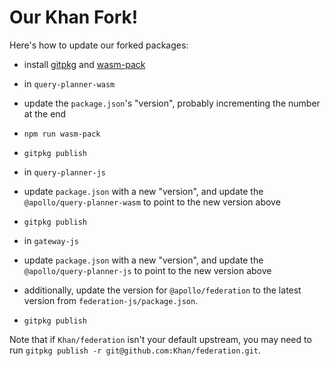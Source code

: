 # Our Khan Fork!

Here's how to update our forked packages:

- install [gitpkg](https://github.com/ramasilveyra/gitpkg#install) and [wasm-pack](https://rustwasm.github.io/wasm-pack/installer/)

- in `query-planner-wasm`
- update the `package.json`'s "version", probably incrementing the number at the end
- `npm run wasm-pack`
- `gitpkg publish`

- in `query-planner-js`
- update `package.json` with a new "version", and update the `@apollo/query-planner-wasm` to point to the new version above
- `gitpkg publish`

- in `gateway-js`
- update `package.json` with a new "version", and update the `@apollo/query-planner-js` to point to the new version above
- additionally, update the version for `@apollo/federation` to the latest version from `federation-js/package.json`.
- `gitpkg publish`

Note that if `Khan/federation` isn't your default upstream, you may need to run `gitpkg publish -r git@github.com:Khan/federation.git`.

